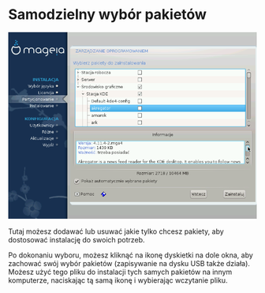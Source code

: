 # Samodzielny wybór pakietów

![](./images/dx2-choosePackagesTree.png)


Tutaj możesz dodawać lub usuwać jakie tylko chcesz pakiety, aby dostosować instalację do swoich potrzeb.

Po dokonaniu wyboru, możesz kliknąć na ikonę dyskietki na dole okna, aby zachować swój wybór pakietów (zapisywanie na dysku USB także działa). Możesz użyć tego pliku do instalacji tych samych pakietów na innym komputerze, naciskając tą samą ikonę i wybierając wczytanie pliku.
